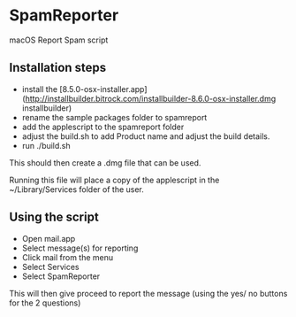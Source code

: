 # SpamReporter

macOS Report Spam script


## Installation steps

 * install the [8.5.0-osx-installer.app](http://installbuilder.bitrock.com/installbuilder-8.6.0-osx-installer.dmg installbuilder)
 * rename the sample packages folder to spamreport
 * add the applescript to the spamreport folder
 * adjust the build.sh to add Product name and adjust the build details.
 * run ./build.sh

This should then create a .dmg file that can be used.

Running this file will place a copy of the applescript in the ~/Library/Services folder of the user.

## Using the script

 * Open mail.app
 * Select message(s) for reporting
 * Click mail from the menu
 * Select Services
 * Select SpamReporter

This will then give proceed to report the message (using the yes/ no buttons for the 2 questions)

